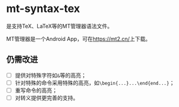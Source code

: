 # mt-syntax-tex
是支持TeX、LaTeX等的MT管理器语法文件。

MT管理器是一个Android App，可在<https://mt2.cn/>上下载。

## 仍需改进
- [ ] 提供对特殊字符如`&`等的高亮；
- [ ] 针对特殊的命令采用特殊的高亮，如`\begin{...}...\end{end...}`；
- [ ] 重写命令的高亮；
- [ ] 对转义提供更完善的支持。
